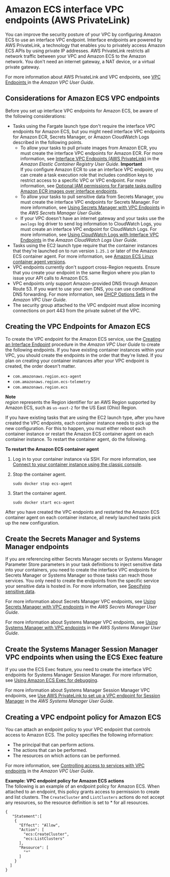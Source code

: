 # Amazon ECS interface VPC endpoints \(AWS PrivateLink\)<a name="vpc-endpoints"></a>

You can improve the security posture of your VPC by configuring Amazon ECS to use an interface VPC endpoint\. Interface endpoints are powered by AWS PrivateLink, a technology that enables you to privately access Amazon ECS APIs by using private IP addresses\. AWS PrivateLink restricts all network traffic between your VPC and Amazon ECS to the Amazon network\. You don't need an internet gateway, a NAT device, or a virtual private gateway\.

For more information about AWS PrivateLink and VPC endpoints, see [VPC Endpoints ](https://docs.aws.amazon.com/vpc/latest/userguide/vpc-endpoints.html) in the *Amazon VPC User Guide*\.

## Considerations for Amazon ECS VPC endpoints<a name="ecs-vpc-endpoint-considerations"></a>

Before you set up interface VPC endpoints for Amazon ECS, be aware of the following considerations:
+ Tasks using the Fargate launch type don't require the interface VPC endpoints for Amazon ECS, but you might need interface VPC endpoints for Amazon ECR, Secrets Manager, or Amazon CloudWatch Logs described in the following points\.
  + To allow your tasks to pull private images from Amazon ECR, you must create the interface VPC endpoints for Amazon ECR\. For more information, see [Interface VPC Endpoints \(AWS PrivateLink\)](https://docs.aws.amazon.com/AmazonECR/latest/userguide/vpc-endpoints.html) in the *Amazon Elastic Container Registry User Guide*\.
**Important**  
If you configure Amazon ECR to use an interface VPC endpoint, you can create a task execution role that includes condition keys to restrict access to a specific VPC or VPC endpoint\. For more information, see [Optional IAM permissions for Fargate tasks pulling Amazon ECR images over interface endpoints](task_execution_IAM_role.md#task-execution-ecr-conditionkeys)\.
  + To allow your tasks to pull sensitive data from Secrets Manager, you must create the interface VPC endpoints for Secrets Manager\. For more information, see [Using Secrets Manager with VPC Endpoints](https://docs.aws.amazon.com/secretsmanager/latest/userguide/vpc-endpoint-overview.html) in the *AWS Secrets Manager User Guide*\.
  + If your VPC doesn't have an internet gateway and your tasks use the `awslogs` log driver to send log information to CloudWatch Logs, you must create an interface VPC endpoint for CloudWatch Logs\. For more information, see [Using CloudWatch Logs with Interface VPC Endpoints](https://docs.aws.amazon.com/AmazonCloudWatch/latest/logs/cloudwatch-logs-and-interface-VPC.html) in the *Amazon CloudWatch Logs User Guide*\.
+ Tasks using the EC2 launch type require that the container instances that they're launched on to run version `1.25.1` or later of the Amazon ECS container agent\. For more information, see [Amazon ECS Linux container agent versions](ecs-agent-versions.md)\.
+ VPC endpoints currently don't support cross\-Region requests\. Ensure that you create your endpoint in the same Region where you plan to issue your API calls to Amazon ECS\.
+ VPC endpoints only support Amazon\-provided DNS through Amazon Route 53\. If you want to use your own DNS, you can use conditional DNS forwarding\. For more information, see [DHCP Options Sets](https://docs.aws.amazon.com/vpc/latest/userguide/VPC_DHCP_Options.html) in the *Amazon VPC User Guide*\.
+ The security group attached to the VPC endpoint must allow incoming connections on port 443 from the private subnet of the VPC\.

## Creating the VPC Endpoints for Amazon ECS<a name="ecs-setting-up-vpc-create"></a>

To create the VPC endpoint for the Amazon ECS service, use the [Creating an Interface Endpoint](https://docs.aws.amazon.com/vpc/latest/userguide/vpce-interface.html#create-interface-endpoint) procedure in the *Amazon VPC User Guide* to create the following endpoints\. If you have existing container instances within your VPC, you should create the endpoints in the order that they're listed\. If you plan on creating your container instances after your VPC endpoint is created, the order doesn't matter\.
+ `com.amazonaws.region.ecs-agent`
+ `com.amazonaws.region.ecs-telemetry`
+ `com.amazonaws.region.ecs`

**Note**  
*region* represents the Region identifier for an AWS Region supported by Amazon ECS, such as `us-east-2` for the US East \(Ohio\) Region\.

If you have existing tasks that are using the EC2 launch type, after you have created the VPC endpoints, each container instance needs to pick up the new configuration\. For this to happen, you must either reboot each container instance or restart the Amazon ECS container agent on each container instance\. To restart the container agent, do the following\.<a name="procedure_restart_ecs_agent"></a>

**To restart the Amazon ECS container agent**

1. Log in to your container instance via SSH\. For more information, see [Connect to your container instance using the classic console](instance-connect.md)\.

1. Stop the container agent\.

   ```
   sudo docker stop ecs-agent
   ```

1. Start the container agent\.

   ```
   sudo docker start ecs-agent
   ```

After you have created the VPC endpoints and restarted the Amazon ECS container agent on each container instance, all newly launched tasks pick up the new configuration\.

## Create the Secrets Manager and Systems Manager endpoints<a name="ecs-setting-up-secrets"></a>

If you are referencing either Secrets Manager secrets or Systems Manager Parameter Store parameters in your task definitions to inject sensitive data into your containers, you need to create the interface VPC endpoints for Secrets Manager or Systems Manager so those tasks can reach those services\. You only need to create the endpoints from the specific service your sensitive data is hosted in\. For more information, see [Specifying sensitive data](specifying-sensitive-data.md)\.

For more information about Secrets Manager VPC endpoints, see [Using Secrets Manager with VPC endpoints](https://docs.aws.amazon.com/secretsmanager/latest/userguide/vpc-endpoint-overview.html) in the *AWS Secrets Manager User Guide*\.

For more information about Systems Manager VPC endpoints, see [Using Systems Manager with VPC endpoints](https://docs.aws.amazon.com/systems-manager/latest/userguide/setup-create-vpc.html) in the *AWS Systems Manager User Guide*\.

## Create the Systems Manager Session Manager VPC endpoints when using the ECS Exec feature<a name="ecs-vpc-endpoint-ecsexec"></a>

If you use the ECS Exec feature, you need to create the interface VPC endpoints for Systems Manager Session Manager\. For more information, see [Using Amazon ECS Exec for debugging](ecs-exec.md)\.

For more information about Systems Manager Session Manager VPC endpoints, see [Use AWS PrivateLink to set up a VPC endpoint for Session Manager](https://docs.aws.amazon.com/systems-manager/latest/userguide/session-manager-getting-started-privatelink.html) in the *AWS Systems Manager User Guide*\.

## Creating a VPC endpoint policy for Amazon ECS<a name="vpc-endpoint-policy"></a>

You can attach an endpoint policy to your VPC endpoint that controls access to Amazon ECS\. The policy specifies the following information:
+ The principal that can perform actions\.
+ The actions that can be performed\.
+ The resources on which actions can be performed\.

For more information, see [Controlling access to services with VPC endpoints](https://docs.aws.amazon.com/vpc/latest/userguide/vpc-endpoints-access.html) in the *Amazon VPC User Guide*\. 

**Example: VPC endpoint policy for Amazon ECS actions**  
The following is an example of an endpoint policy for Amazon ECS\. When attached to an endpoint, this policy grants access to permission to create and list clusters\. The `CreateCluster` and `ListClusters` actions do not accept any resources, so the resource definition is set to \* for all resources\. 

```
{
   "Statement":[
    {
      "Effect": "Allow",
      "Action": [
        "ecs:CreateCluster",
        "ecs:ListClusters"
      ],
      "Resource": [
        "*"
      ]
    }
  ]
}
```